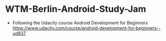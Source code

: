 # WTM-Berlin-Android-Study-Jam
- Following the Udacity course Android Development for Beginners https://www.udacity.com/course/android-development-for-beginners--ud837
